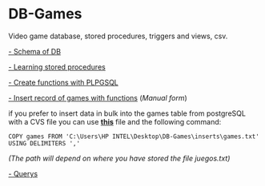 # DB-Games
Video game database, stored procedures, triggers and views, csv.

[- Schema of DB](https://github.com/Noriega402/DB-Games/blob/main/schema.sql)

[- Learning stored procedures](https://github.com/Noriega402/DB-Games/blob/main/learningProcedures.sql)

[- Create functions with PLPGSQL](https://github.com/Noriega402/DB-Games/tree/main/functions)

[- Insert record of games with functions](https://github.com/Noriega402/DB-Games/blob/main/inserts/insertsGames.sql) (_Manual form_)

if you prefer to insert data in bulk into the games table from postgreSQL with a CVS file you can use [**this**](https://github.com/Noriega402/DB-Games/blob/main/inserts/games.txt) file and the following command:

`COPY games FROM 'C:\Users\HP INTEL\Desktop\DB-Games\inserts\games.txt' USING DELIMITERS ','`

_(The path will depend on where you have stored the file juegos.txt)_

[- Querys](https://github.com/Noriega402/DB-Games/blob/main/querys.sql)
